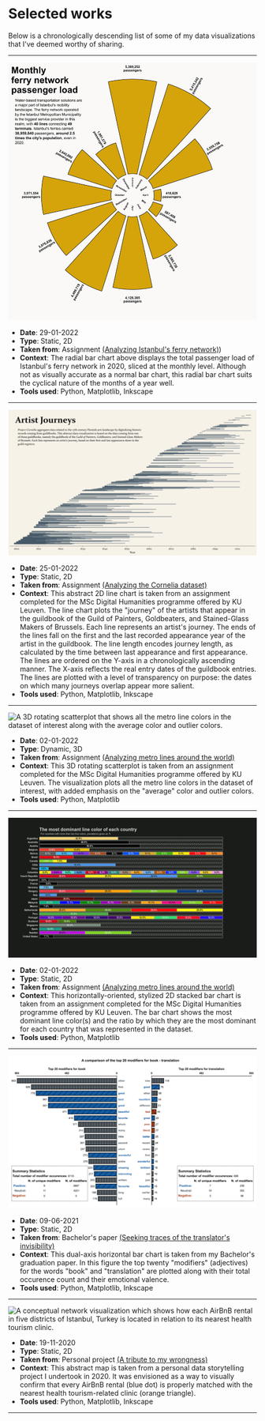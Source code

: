 # Selected works

Below is a chronologically descending list of some of my data visualizations that I've deemed worthy of sharing.

***

![A radial bar chart that displays the total passenger load of Istanbul's ferry network in 2020, separated at the monthly level.](portfolio-media/29-01-2022.png)

- **Date**: 29-01-2022
- **Type**: Static, 2D
- **Taken from**: Assignment [(Analyzing Istanbul's ferry network)](https://github.com/ejgenc/data-analysis_istanbul-ferries))
- **Context**: The radial bar chart above displays the total passenger load of Istanbul's ferry network in 2020, sliced at the monthly level. Although not as visually accurate as a normal bar chart, this radial bar chart suits the cyclical nature of the months of a year well.
- **Tools used**: Python, Matplotlib, Inkscape

***

![An abstract line chart that plots the "journeys" of the artists that appear in the guild register.](portfolio-media/25-01-2022.png)

- **Date**: 25-01-2022
- **Type**: Static, 2D
- **Taken from**: Assignment [(Analyzing the Cornelia dataset)](https://github.com/ejgenc/data-analysis_cornelia)
- **Context**: This abstract 2D line chart is taken from an assignment completed for the MSc Digital Humanities programme offered by KU Leuven. The line chart plots the "journey" of the artists that appear in the guildbook of the Guild of Painters, Goldbeaters, and Stained-Glass Makers of Brussels. Each line represents an artist's journey. The ends of the lines fall on the first and the last recorded appearance year of the artist in the guildbook. The line length encodes journey length, as calculated by the time between last appearance and first appearance. The lines are ordered on the Y-axis in a chronologically ascending manner. The X-axis reflects the real entry dates of the guildbook entries. The lines are plotted with a level of transparency on purpose: the dates on which many journeys overlap appear more salient.
- **Tools used**: Python, Matplotlib, Inkscape

***

![A 3D rotating scatterplot that shows all the metro line colors in the dataset of interest along with the average color and outlier colors.](portfolio-media/02-01-2022_1.gif)

- **Date**: 02-01-2022
- **Type**: Dynamic, 3D
- **Taken from**: Assignment [(Analyzing metro lines around the world)](https://github.com/ejgenc/data-analysis_city-lines)
- **Context**: This 3D rotating scatterplot is taken from an assignment completed for the MSc Digital Humanities programme offered by KU Leuven. The visualization plots all the metro line colors in the dataset of interest, with added emphasis on the "average" color and outlier colors.
- **Tools used**: Python, Matplotlib

***

![A horizontally-oriented, stylized 2D stacked bar chart that shows the most dominant metro line color(s) for each country.](portfolio-media/02-01-2022_2.png)

- **Date**: 02-01-2022
- **Type**: Static, 2D
- **Taken from**: Assignment [(Analyzing metro lines around the world)](https://github.com/ejgenc/data-analysis_city-lines)
- **Context**: This horizontally-oriented, stylized 2D stacked bar chart is taken from an assignment completed for the MSc Digital Humanities programme offered by KU Leuven. The bar chart shows the most dominant line color(s) and the ratio by which they are the most dominant for each country that was represented in the dataset.
- **Tools used**: Python, Matplotlib

***

![A dual-axis horizonal bar chart which plots the top twenty modifiers for the words "book" and "translation" in the dataset.](portfolio-media/09-06-2021.png)

- **Date**: 09-06-2021
- **Type**: Static, 2D
- **Taken from**: Bachelor's paper [(Seeking traces of the translator's invisibility)](https://github.com/ejgenc/data-analysis_goodreads-translation-reviews)
- **Context**: This dual-axis horizontal bar chart is taken from my Bachelor's graduation paper. In this figure the top twenty "modifiers" (adjectives) for the words "book" and "translation" are plotted along with their total occurence count and their emotional valence.
- **Tools used**: Python, Matplotlib, Inkscape

***

![A conceptual network visualization which shows how each AirBnB rental in five districts of Istanbul, Turkey is located in relation to its nearest health tourism clinic.](portfolio-media/19-11-2020.png)

- **Date**: 19-11-2020
- **Type**: Static, 2D
- **Taken from**: Personal project [(A tribute to my wrongness)](https://github.com/ejgenc/data-analysis_istanbul-health-tourism)
- **Context**: This abstract map is taken from a personal data storytelling project I undertook in 2020. It was envisioned as a way to visually confirm that every AirBnB rental (blue dot) is properly matched with the nearest health tourism-related clinic (orange triangle).
- **Tools used**: Python, Matplotlib, Inkscape

***
